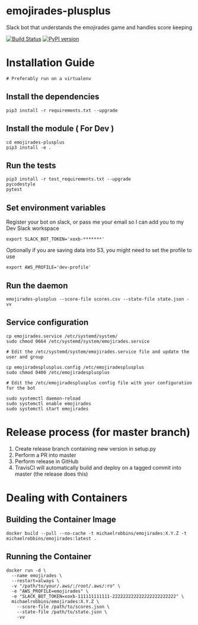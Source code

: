 # emojirades-plusplus
Slack bot that understands the emojirades game and handles score keeping

[![Build Status](https://travis-ci.org/michael-robbins/emojirades-plusplus.svg?branch=master)](https://travis-ci.org/michael-robbins/emojirades-plusplus) [![PyPI version](https://badge.fury.io/py/Emojirades-PlusPlus.svg)](https://badge.fury.io/py/Emojirades-PlusPlus)

# Installation Guide
`# Preferably run on a virtualenv`

## Install the dependencies
`pip3 install -r requirements.txt --upgrade`

## Install the module ( For Dev )
```
cd emojirades-plusplus
pip3 install -e .
```

## Run the tests
```
pip3 install -r test_requirements.txt --upgrade
pycodestyle
pytest
```

## Set environment variables
Register your bot on slack, or pass me your email so I can add you to my Dev Slack workspace

`export SLACK_BOT_TOKEN='xoxb-*******'`


Optionally if you are saving data into S3, you might need to set the profile to use

`export AWS_PROFILE='dev-profile'`

## Run the daemon
`emojirades-plusplus --score-file scores.csv --state-file state.json -vv`

## Service configuration
```
cp emojirades.service /etc/systemd/system/
sudo chmod 0664 /etc/systemd/system/emojirades.service

# Edit the /etc/systemd/system/emojirades.service file and update the user and group

cp emojiradesplusplus.config /etc/emojiradesplusplus
sudo chmod 0400 /etc/emojiradesplusplus

# Edit the /etc/emojiradesplusplus config file with your configuration for the bot

sudo systemctl daemon-reload
sudo systemctl enable emojirades
sudo systemctl start emojirades
```
# Release process (for master branch)
1. Create release branch containing new version in setup.py
2. Perform a PR into master
3. Perform release in GitHub
4. TravisCI will automatically build and deploy on a tagged commit into master (the release does this)

# Dealing with Containers
## Building the Container Image
```
docker build --pull --no-cache -t michaelrobbins/emojirades:X.Y.Z -t michaelrobbins/emojirades:latest .
```

## Running the Container
```
docker run -d \
  --name emojirades \
  --restart=always \
  -v "/path/to/your/.aws/:/root/.aws/:ro" \
  -e "AWS_PROFILE=emojirades" \
  -e "SLACK_BOT_TOKEN=xoxb-111111111111-222222222222222222222222" \
  michaelrobbins/emojirades:X.Y.Z \
    --score-file /path/to/scores.json \
    --state-file /path/to/state.json \
    -vv
```
